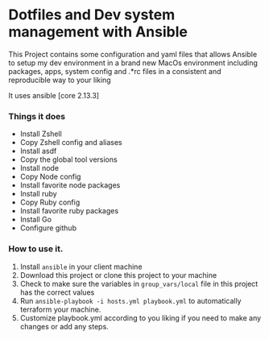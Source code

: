 # Dotfiles and Dev system management with Ansible


This Project contains some configuration and yaml files that allows Ansible to setup my dev environment in a brand new MacOs environment including packages, apps, system config and .*rc files in a consistent and reproducible way to your liking

It uses ansible [core 2.13.3]
 
### Things it does
 - Install Zshell
 - Copy Zshell config and aliases
 - Install asdf
 - Copy the global tool versions
 - Install node
 - Copy Node config
 - Install favorite node packages
 - Install ruby
 - Copy Ruby config
 - Install favorite ruby packages
 - Install Go
 - Configure github

### How to use it.

1. Install `ansible` in your client machine
2. Download this project or clone this project to your machine
3. Check to make sure the variables in `group_vars/local` file in this project has the correct values
4. Run `ansible-playbook -i hosts.yml playbook.yml` to automatically terraform your machine.
5. Customize playbook.yml according to you liking if you need to make any changes or add any steps.
